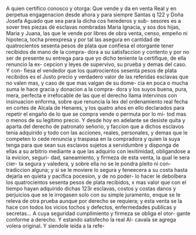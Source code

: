 A quien certifico conosco y otorga: Que vende y da en venta Real y en perpetua engagenacion desde ahora y para siempre Santas q 122 y Doña Josefa Aguado que sea para la dicha cos herederos y sub- sesores es a sover tres piezas de esclavas nombradas Maria Ignacia, y sos dos hijas, Maria y Juana, las que le vende por libres de obra venta, censo, empeño ni hipoteca, tocha preexpresa y por tal las asegura en cantidad de quatrocientos sesenta pesos de plata que confiesa el otorgante tener recibidos de mano de la compra- dora a su satisfaccion y contento y por no ser de presente su entrega para que yo dicho teniente la certifique, de ella renuncio la ex- cepcion y leyes de supervivo, su prueba y demas del caso. Y con- fiesa el vendedor que los quatrocientos sesenta pesos de plata recibidos es el Justo precio y verdadero valor de las referidas esclavas que no valen mas, y caso de que mas valgan de su dome- cia en poca o mucha suma le hace gracia y donacion a la compra- dora y los suyos buena, pura, mera, perfecta e irrefocable de las que el derecho llama intervinos con insinuacion enforma, sobre que renuncia la lex del ordenamiento real fecha en cortes de Alcala de Henares, y los quatro años en ello declarados para repetir el engaño de lo que se compra vende o permuta por lo mi- tod mas o menos de su legitimo precio. Y desde hoy en adelante se desiste quita y aparta del derecho de patronato señorio, y faccion que a dichos esclavos tenia adquirido y todo con las acciones, reales, personales, y demas que le competen lo cede renuncia y traspasa en la compradora y quien la suya tenga para que sean sus esclavos sujetos a servidumbre y disponga de ellas a su arbitrio mediante a que las adquirio con lexitimidad, obligandose a la evicion, seguri- dad, saneamiento, y firmeza de esta venta, la qual le sera cier- ta segura y valedera, y sobre ella no se le pondra pleito ni con- tradiccion alguna; y si se le moviere lo segura y feneecera a su costa hasta dejarla en quieta y pacifica pocesion, y de no poder- lo hacer le debolbera los quatrocientos sesenta pesos de plata recibidos, x mas valor que con el tiempo hayan adquirido dichas 123r esclavas, costos y costas danos y perjuicios que se le irrogasen solo con su simple juramento, enque se le releva de otra prueba aunque por derecho se requiera; y esta venta se la hace con todos los vicios tochos y defectos, enfermedades publicas y secretas... A cuya seguridad cumplimiento y firmeza se obliga el otor- gante conforme a derecho. Y estando satisfecho la real Al- cavala se agrega volera original. Y siendole leida a la refe-